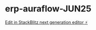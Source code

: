 # erp-auraflow-JUN25

[Edit in StackBlitz next generation editor ⚡️](https://stackblitz.com/~/github.com/J0T4CL/erp-auraflow-JUN25)